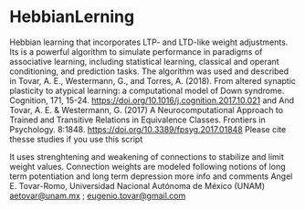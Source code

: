 # HebbianLerning
Hebbian learning that incorporates LTP- and LTD-like weight adjustments.
Its is a powerful algorithm to simulate performance in paradigms of associative learning, including statistical learning, 
classical and operant conditioning, and prediction tasks.
The algorithm was used and described in 
Tovar, A. E., Westermann, G., and Torres, A. (2018). From altered synaptic plasticity to atypical learning: 
a computational model of Down syndrome. Cognition, 171, 15-24. 
https://doi.org/10.1016/j.cognition.2017.10.021
and 
And Tovar, A. E. & Westermann, G. (2017) A Neurocomputational Approach to Trained and Transitive Relations in Equivalence Classes. Frontiers in Psychology. 8:1848. https://doi.org/10.3389/fpsyg.2017.01848
Please cite thesse studies if you use this script

It uses strenghtening and weakening of connections to stabilize and limit weight values. Connection weights are
modeled following notions of long term potentiation and long term depression more info and comments Angel E. Tovar-Romo, Universidad Nacional Autónoma de México (UNAM) 
aetovar@unam.mx ; eugenio.tovar@gmail.com


